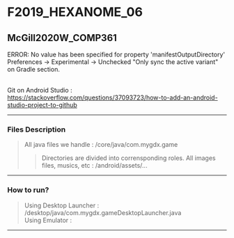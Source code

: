 # F2019_HEXANOME_06
## McGill2020W_COMP361


ERROR: No value has been specified for property 'manifestOutputDirectory' <br>
Preferences -> Experimental -> Unchecked "Only sync the active variant" on Gradle section. <br><br>

Git on Android Studio : https://stackoverflow.com/questions/37093723/how-to-add-an-android-studio-project-to-github

----

### Files Description
> All java files we handle : /core/java/com.mygdx.game<br>
>> Directories are divided into corrensponding roles.
> All images files, musics, etc : /android/assets/...

----

### How to run?
> Using Desktop Launcher : /desktop/java/com.mygdx.gameDesktopLauncher.java<br>
> Using Emulator : 

----
